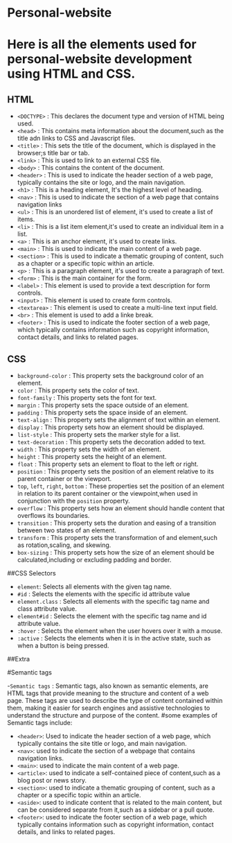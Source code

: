 ﻿# Personal-website
 
 # Here is all the elements used for personal-website development using HTML and CSS.
 
 ## HTML
 - `<DOCTYPE>` : This declares the document type and version of HTML being used.
 - `<head>` : This contains meta information about the document,such as the title adn links to CSS and Javascript files.
 - `<title>` : This sets the title of the document, which is displayed in the browser;s title bar or tab.
 - `<link>` : This is used to link to an external CSS file.
 - `<body>` : This contains the content of the document.
 - `<header>` : This is used to indicate the header section of a web page, typically contains the site or logo, and the main navigation.
 - `<h1>` : This is a heading element, It's the highest level of heading.
 - `<nav>` : This is used to indicate the section of a web page that contains navigation links
 - `<ul>` : This is an unordered list of element, it's used to create a list of items.
 - `<li>` : This is a list item element,it's used to create an individual item in a list.
 - `<a>` : This is an anchor element, it's used to create links.
 - `<main>` : This is used to indicate the main content of a web page.
 - `<section>` : This is used to indicate a thematic grouping of content, such as a chapter or a specific topic within an article.
 - `<p>` : This is a paragraph element, it's used to create a paragraph of text.
 - `<form>` : This is the main container for the form.
 - `<label>` : This element is used to provide a text description for form controls.
 - `<input>` : This element is used to create form controls.
 - `<textarea>` : This element is used to create a multi-line text input field.
 - `<br>` : This element is used to add a linke break.
 - `<footer>` : This is used to indicate the footer section of a web page, which typically contains information such as copyright information, contact details, and links to related pages.
 
 
 ## CSS
 
 - `background-color` : This property sets the background color of an element.
 - `color` : This property sets the color of text.
 - `font-family` : This property sets the font for text.
 - `margin` : This property sets the space outside of an element.
 - `padding` : This property sets the space inside of an element.
 - `text-align` : This property sets the alignment of text within an element.
 - `display` : This property sets how an element should be displayed.
 - `list-style` : This property sets the marker style for a list.
 - `text-decoration` : This property sets the decoration added to text.
 - `width` : This property sets the width of an element.
 - `height` : This property sets the height of an element.
 - `float` : This property sets an element to float to the left or right.
 - `position` : This property sets the position of an element relative to its parent container or the viewport.
 - `top`, `left`, `right`, `bottom` : These properties set the position of an element in relation to its parent container or the viewpoint,when used in conjunction with the `position` property.
 - `overflow` : This property sets how an element should handle content that overflows its boundaries.
 - `transition` : This property sets the duration and easing of a transition between two states of an element.
 - `transform` : This property sets the transformation of and element,such as rotation,scaling, and skewing.
 - `box-sizing` : This property sets how the size of an element should be calculated,including or excluding padding and border.
 
 
##CSS Selectors
 
 
  - `element`: Selects all elements with the given tag name.
  - `#id` : Selects the elements with the specific id attribute value
  - `element.class` : Selects all elements with the specific tag name and class attribute value.
  - `element#id` : Selects the element with the specific tag name and id attribute value.
  - `:hover` : Selects the element when the user hovers over it with a mouse.
  - `:active` : Selects the elements when it is in the active state, such as when a button is being pressed.


##Extra 


#Semantic tags


-`Semantic tags` : Semantic tags, also known as semantic elements, are HTML tags that provide meaning to the structure and content of a web page. These tags are used to describe the type of content contained within them, making it easier for search engines and assistive technologies to understand the structure and purpose of the content.
#some examples of Semantic tags include:
- `<header>`: Used to indicate the header section of a web page, which typically contains the site title or logo, and main navigation.
- `<nav>`: used to indicate the section of a webpage that contains navigation links.
- `<main>`: used to indicate the main content of a web page.
- `<article>`: used to indicate a self-contained piece of content,such as a blog post or news story.
- `<section>`: used to indicate a thematic grouping of content, such as a chapter or a specific topic within an article.
- `<aside>`: used to indicate content that is related to the main content, but can be considered separate from it,such as a sidebar or a pull quote.
- `<footer>`: used to indicate the footer section of a web page, which typically contains information such as copyright information, contact details, and links to related pages.

 
 
 
